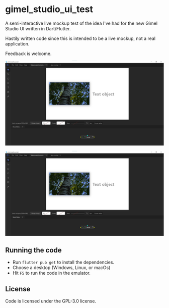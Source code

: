 # gimel_studio_ui_test

A semi-interactive live mockup test of the idea I've had for the new Gimel Studio UI written in Dart/Flutter.

Hastily written code since this is intended to be a live mockup, not a real application.

Feedback is welcome.

<img src="/assets/screenshot.jpg" alt="Screenshot">

!["Screenshot"](/assets/screenshot.jpg "Screenshot")


## Running the code

- Run ``flutter pub get`` to install the dependencies.
- Choose a desktop (Windows, Linux, or macOs)
- Hit ``F5`` to run the code in the emulator.


## License

Code is licensed under the GPL-3.0 license.